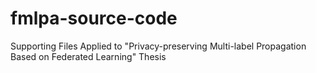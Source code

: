 # fmlpa-source-code

Supporting Files Applied to "Privacy-preserving Multi-label Propagation Based on Federated Learning" Thesis
